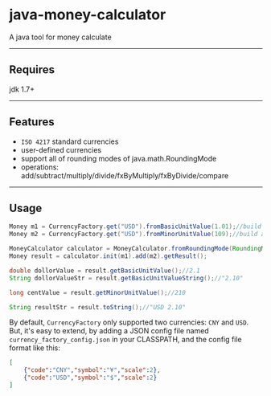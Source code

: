 # java-money-calculator
A java tool for money calculate

***
## Requires
jdk 1.7+

***
## Features
+ ```ISO 4217``` standard currencies
+ user-defined currencies
+ support all of rounding modes of java.math.RoundingMode
+ operations: add/subtract/multiply/divide/fxByMultiply/fxByDivide/compare

***
## Usage
```java
Money m1 = CurrencyFactory.get("USD").fromBasicUnitValue(1.01);//build a USD money instance by using basic unit, which is dollor.
Money m2 = CurrencyFactory.get("USD").fromMinorUnitValue(109);//build a USD money instance by using minor unit, which is cent.

MoneyCalculator calculator = MoneyCalculator.fromRoundingMode(RoundingMode.HALF_UP);
Money result = calculator.init(m1).add(m2).getResult();

double dollorValue = result.getBasicUnitValue();//2.1
String dollorValueStr = result.getBasicUnitValueString();//"2.10"

long centValue = result.getMinorUnitValue();//210

String resultStr = result.toString();//"USD 2.10"
```

By default, ```CurrencyFactory``` only supported two currencies: ```CNY``` and ```USD```.<br>
But, it's easy to extend, by adding a JSON config file named ```currency_factory_config.json``` in your CLASSPATH, and the config file format like this:
```json
[
	{"code":"CNY","symbol":"¥","scale":2},
    {"code":"USD","symbol":"$","scale":2}
]
```